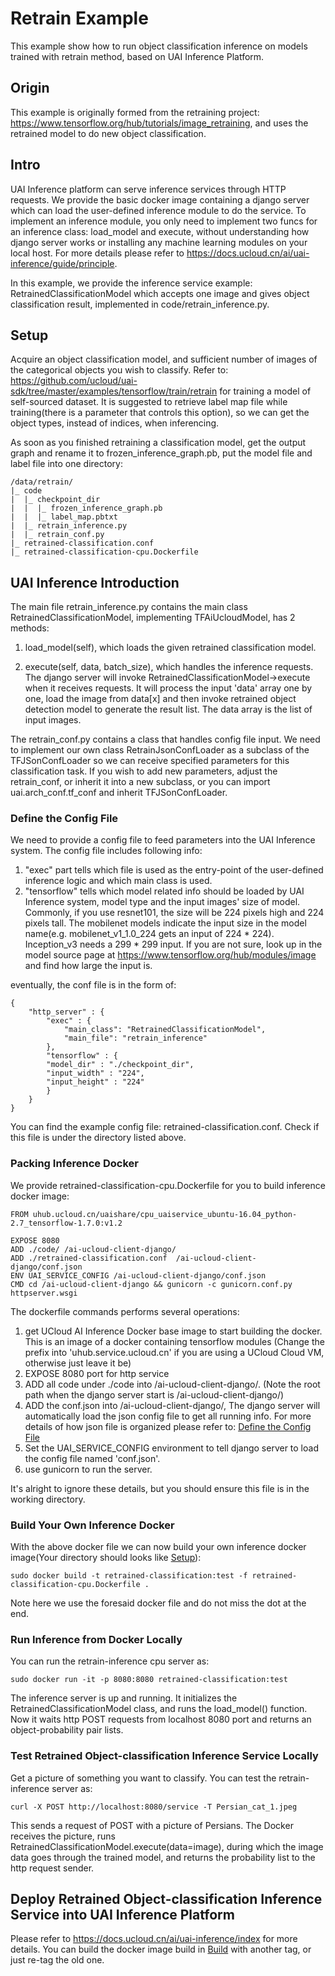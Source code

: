 # Retrain Example
This example show how to run object classification inference on models trained with retrain method, based on UAI Inference Platform.

## Origin
This example is originally formed from the retraining project: https://www.tensorflow.org/hub/tutorials/image_retraining, and uses the retrained model to do new object classification. 

## Intro
UAI Inference platform can serve inference services through HTTP requests. We provide the basic docker image containing a django server which can load the user-defined inference module to do the service. To implement an inference module, you only need to implement two funcs for an inference class: load_model and execute, without understanding how django server works or installing any machine learning modules on your local host. For more details please refer to https://docs.ucloud.cn/ai/uai-inference/guide/principle.

In this example, we provide the inference service example: RetrainedClassificationModel which accepts one image and gives object classification result, implemented in code/retrain_inference.py.

## Setup
Acquire an object classification model, and sufficient number of images of the categorical objects you wish to classify. Refer to: https://github.com/ucloud/uai-sdk/tree/master/examples/tensorflow/train/retrain for training a model of self-sourced dataset. It is suggested to retrieve label map file while training(there is a parameter that controls this option), so we can get the object types, instead of indices, when inferencing.

As soon as you finished retraining a classification model, get the output graph and rename it to frozen_inference_graph.pb, put the model file and label file into one directory:

	/data/retrain/
	|_ code
	|  |_ checkpoint_dir
	|  |  |_ frozen_inference_graph.pb
	|  |  |_ label_map.pbtxt
	|  |_ retrain_inference.py
	|  |_ retrain_conf.py
	|_ retrained-classification.conf
	|_ retrained-classification-cpu.Dockerfile

## UAI Inference Introduction
The main file retrain_inference.py contains the main class RetrainedClassificationModel, implementing TFAiUcloudModel, has 2 methods:

1. load_model(self), which loads the given retrained classification model. 

2. execute(self, data, batch_size), which handles the inference requests. The django server will invoke RetrainedClassificationModel->execute when it receives requests. It will process the input 'data' array one by one, load the image from data[x] and then invoke retrained object detection model to generate the result list. The data array is the list of input images. 

The retrain_conf.py contains a class that handles config file input. We need to implement our own class RetrainJsonConfLoader as a subclass of the TFJSonConfLoader so we can receive specified parameters for this classification task. If you wish to add new parameters, adjust the retrain_conf, or inherit it into a new subclass, or you can import uai.arch_conf.tf_conf and inherit TFJSonConfLoader.

### Define the Config File
We need to provide a config file to feed parameters into the UAI Inference system. The config file includes following info:

1. "exec" part tells which file is used as the entry-point of the user-defined inference logic and which main class is used. 
2. "tensorflow" tells which model related info should be loaded by UAI Inference system, model type and the input images' size of model. Commonly, if you use resnet101, the size will be 224 pixels high and 224 pixels tall. The mobilenet models indicate the input size in the model name(e.g. mobilenet_v1_1.0_224 gets an input of 224 * 224). Inception_v3 needs a 299 * 299 input. If you are not sure, look up in the model source page at https://www.tensorflow.org/hub/modules/image and find how large the input is. 

eventually, the conf file is in the form of:
	
	{
	    "http_server" : {
	        "exec" : {
	            "main_class": "RetrainedClassificationModel",
	            "main_file": "retrain_inference"
	        },
	        "tensorflow" : {
		    "model_dir" : "./checkpoint_dir",
		    "input_width" : "224",
		    "input_height" : "224"
	        }
	    }
	}

You can find the example config file: retrained-classification.conf. Check if this file is under the directory listed above.

### Packing Inference Docker
We provide retrained-classification-cpu.Dockerfile for you to build inference docker image:

	FROM uhub.ucloud.cn/uaishare/cpu_uaiservice_ubuntu-16.04_python-2.7_tensorflow-1.7.0:v1.2

	EXPOSE 8080
	ADD ./code/ /ai-ucloud-client-django/
	ADD ./retrained-classification.conf  /ai-ucloud-client-django/conf.json
	ENV UAI_SERVICE_CONFIG /ai-ucloud-client-django/conf.json
	CMD cd /ai-ucloud-client-django && gunicorn -c gunicorn.conf.py httpserver.wsgi

The dockerfile commands performs several operations:
1. get UCloud AI Inference Docker base image to start building the docker. This is an image of a docker containing tensorflow modules (Change the prefix into 'uhub.service.ucloud.cn' if you are using a UCloud Cloud VM, otherwise just leave it be)
2. EXPOSE 8080 port for http service
3. ADD all code under ./code into /ai-ucloud-client-django/. (Note the root path when the django server start is /ai-ucloud-client-django/)
4. ADD the conf.json into /ai-ucloud-client-django/, The django server will automatically load the json config file to get all running info. For more details of how json file is organized please refer to: [Define the Config File](#define-the-config-file)
5. Set the UAI_SERVICE_CONFIG environment to tell django server to load the config file named 'conf.json'.
6. use gunicorn to run the server.

It's alright to ignore these details, but you should ensure this file is in the working directory.

### Build Your Own Inference Docker
With the above docker file we can now build your own inference docker image(Your directory should looks like [Setup](#setup)):

	sudo docker build -t retrained-classification:test -f retrained-classification-cpu.Dockerfile .

Note here we use the foresaid docker file and do not miss the dot at the end.

### Run Inference from Docker Locally
You can run the retrain-inference cpu server as:

	sudo docker run -it -p 8080:8080 retrained-classification:test

The inference server is up and running. It initializes the RetrainedClassificationModel class, and runs the load_model() function. Now it waits http POST requests from localhost 8080 port and returns an object-probability pair lists.

### Test Retrained Object-classification Inference Service Locally
Get a picture of something you want to classify. You can test the retrain-inference server as:

	curl -X POST http://localhost:8080/service -T Persian_cat_1.jpeg

This sends a request of POST with a picture of Persians. The Docker receives the picture, runs RetrainedClassificationModel.execute(data=image), during which the image data goes through the trained model, and returns the probability list to the http request sender.

## Deploy Retrained Object-classification Inference Service into UAI Inference Platform
Please refer to https://docs.ucloud.cn/ai/uai-inference/index for more details. You can build the docker image build in [Build](#build-your-own-inference-docker) with another tag, or just re-tag the old one.
